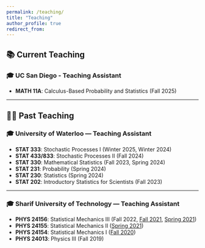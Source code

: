 ```yaml
---
permalink: /teaching/
title: "Teaching"
author_profile: true
redirect_from: 
---
```


## 📚 Current Teaching

### 🎓 UC San Diego - Teaching Assistant

- **MATH 11A**: Calculus-Based Probability and Statistics (Fall 2025)

---

## 🧑‍🏫 Past Teaching

### 🎓 University of Waterloo — Teaching Assistant

- **STAT 333**: Stochastic Processes I (Winter 2025, Winter 2024)  
- **STAT 433/833**: Stochastic Processes II (Fall 2024)  
- **STAT 330**: Mathematical Statistics (Fall 2023, Spring 2024)  
- **STAT 231**: Probability (Spring 2024)  
- **STAT 230**: Statistics (Spring 2024)  
- **STAT 202**: Introductory Statistics for Scientists (Fall 2023)  

---

### 🎓 Sharif University of Technology — Teaching Assistant

- **PHYS 24156**: Statistical Mechanics III (Fall 2022, [Fall 2021](https://physics.sharif.edu/~vahid/teachingThermoSM.html), [Spring 2021](/teaching/statmech3/))
- **PHYS 24155**: Statistical Mechanics II ([Spring 2021](https://physics.sharif.edu/~vahid/teachingThermoSM.html))
- **PHYS 24154**: Statistical Mechanics I ([Fall 2020](https://physics.sharif.edu/~vahid/teachingThermoSM.html))
- **PHYS 24013**: Physics III (Fall 2019)  
